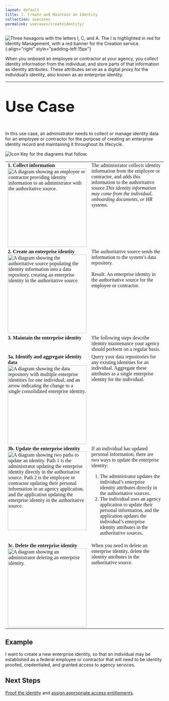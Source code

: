 ```yaml
---
layout: default
title: 1. Create and Maintain an Identity
collection: usecases
permalink: usecases/createidentity/
---
```


![Three hexagons with the letters I, C, and A. The I is highlighted in red for Identity Management, with a red banner for the Creation service.]({{site.baseurl}}/img/usecases/Identity-Creation.png){:align="right" style="padding-left:15px"}

When you onboard an employee or contractor at your agency, you collect identity information from the individual, and store parts of that information as identity attributes. These attributes serve as a digital proxy for the individual’s identity, also known as an enterprise identity.

---

<p style="font-size: 3rem; font-weight: 700;">Use Case</p>

In this use case, an administrator needs to collect or manage identity data for an employee or contractor for the purpose of creating an enterprise identity record and maintaining it throughout its lifecycle.

![Icon Key for the diagrams that follow.]({{site.baseurl}}/img/usecases/1-IconKey.png)

<style>

td {
  font-family: "Cambria", "Georgia", "Times New Roman", "Times", serif;
  vertical-align:top;
}

</style>

<table>
  <tr>
    <td style="width:250px;border:0px;"><strong>1. Collect information</strong> <br> <img src="../../img/usecases/1-1.png" width="250" alt="A diagram showing an employee or contractor providing identity information to an administrator with the authoritative source."></td>
    <td style="border:0px;">The administrator collects identity information from the employee or contractor, and adds this information to the authoritative source.<i>This identity information may come from the individual, onboarding documents, or HR systems.</i></td>
  </tr>
  <tr>
    <td style="width:250px;border:0px;"><strong>2. Create an enterprise identity</strong> <br> <img src="../../img/usecases/1-2.png" width="250" alt="A diagram showing the authoritative source populating the identity information into a data repository, creating an enterprise identity in the authoritative source."></td>
    <td style="border:0px;">The authoritative source sends the information to the system’s data repository. <br><br> Result: An enterprise identity in the authoritative source for the employee or contractor.</td>
  </tr>
  <tr>
    <td style="width:250px;border:0px;"><strong>3. Maintain the enterprise identity</strong></td>
    <td style="border:0px;">The following steps describe identity maintenance your agency should perform on a regular basis.</td>
  </tr>
  <tr>
    <td style="width:250px;border:0px;"><strong>3a. Identify and aggregate identity data</strong> <br> <img src="../../img/usecases/1-3a.png" width="250" alt="A diagram showing the data repository with multiple enterprise identities for one individual, and an arrow indicating the change to a single consolidated enterprise identity."></td>
    <td style="border:0px;">Query your data repositories for any existing identities for an individual. Aggregate these attributes as a single enterprise identity for the individual.</td>
  </tr>
  <tr>
    <td style="width:250px;border:0px;"><strong>3b. Update the enterprise identity</strong> <br> <img src="../../img/usecases/1-3b.png" width="250" alt="A diagram showing two paths to update an identity. Path 1 is the administrator updating the enterprise identity directly in the authoritative source. Path 2 is the employee or contractor updating their personal information in an agency application, and the application updating the enterprise identity in the authoritative source."></td>
    <td style="border:0px;">If an individual has updated personal information, there are two ways to update the enterprise identity: <ol> <li> The administrator updates the individual’s enterprise identity attributes directly in the authoritative sources.</li> <li>The individual uses an agency application to update their personal information, and the application updates the individual’s enterprise identity attributes in the authoritative sources.</li></ol></td>
  </tr>
  <tr>
    <td style="width:250px;border:0px;"><strong>3c. Delete the enterprise identity</strong> <br> <img src="../../img/usecases/1-3c.png" width="250" alt="A diagram showing an administrator deleting an enterprise identity."></td>
    <td style="border:0px;">When you need to delete an enterprise identity, delete the identity attributes in the authoritative source.</td>
  </tr>
</table>




## Example

I want to create a new enterprise identity, so that an individual may be established as a federal employee or contractor that will need to be identity proofed, credentialed, and granted access to agency services.

## Next Steps

[Proof the identity](../2_proofidentity) and [assign appropriate access entitlements](../3_manageentitlements).
